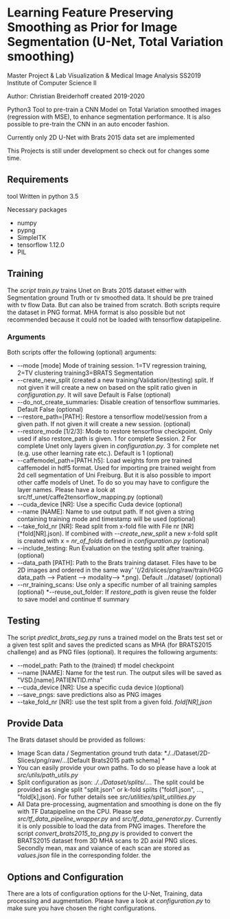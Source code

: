 # Learning Feature Preserving Smoothing as Prior for Image Segmentation (U-Net, Total Variation smoothing)

Master Project & Lab Visualization & Medical Image Analysis SS2019
Institute of Computer Science II

Author: Christian Breiderhoff
created  2019-2020

Python3 Tool to pre-train a CNN Model on Total Variation smoothed images (regression with MSE), to enhance segmentation performance.
It is also possible to pre-train the CNN in an auto encoder fashion.

Currently only 2D U-Net with Brats 2015 data set are implemented

This Projects is still under development so check out for changes some time.
## Requirements
tool
Written in python 3.5

Necessary packages
  - numpy
  - pypng
  - SimpleITK
  - tensorflow 1.12.0
  - PIL

## Training


The *script train.py* trains Unet on Brats 2015 dataset either with Segmentation ground Truth or tv smoothed data. It should be pre trained with tv flow Data. But can also be trained from scratch. Both scripts require the dataset  in PNG format. MHA format is also possible but not recommended because it could not be loaded with tensorflow datapipeline.

### Arguments

Both scripts offer the following (optional) arguments:
* --mode  [mode] Mode of training session. 1=TV regression training, 2=TV clustering training3=BRATS Segmentation
* --create_new_split (created a new training/Validation/(testing) split. If not given it will create a new on based on the split ratio given in *configuration.py*. It will save Default is False  (optional)
* --do_not_create_summaries: Disable creation of tensorflow summaries. Default False  (optional)
* --restore_path=[PATH]: Restore a tensorflow model/session from a given path. If not given it will create a new session.  (optional)
* --restore_mode [1/2/3]: Mode to restore tensorflow checkpoint. Only used if also restore_path is given. 1 for complete Session. 2 For complete Unet only layers given in *configuration.py*. 3 for complete net (e.g. use other learning rate etc.). Default is 1  (optional)
* --caffemodel_path=[PATH.h5]: Load weights form pre trained caffemodel in hdf5 format. Used for importing pre trained weight from 2d cell segmentation of Uni Freiburg. But it is also possible to import other caffe models of Unet. To do so you may have to configure the layer names. Please have a look at src/tf_unet/caffe2tensorflow_mapping.py  (optional)
* --cuda_device [NR]: Use a specific Cuda device (optional)
* --name [NAME]: Name to use output path. If not given a string containing training mode and timestamp will be used  (optional)
* --take_fold_nr [NR]: Read split from x-fold file with File nr [NR] (*fold[NR].json). If combined with *--create_new_split* 
a new x-fold split is created with x = *nr_of_folds* defined in *configuration.py*  (optional)
* --include_testing: Run Evaluation on the testing split after training.  (optional)
* --data_path [PATH]: Path to the Brats training dataset. Files have to be 2D images and ordered in the same way'
                             '(/2d/slices/png/raw/train/HGG data_path --> Patient --> modality--> *.png). Default ../dataset/  (optional)
* --nr_training_scans: Use only a specific number of all training samples (optional)
*--reuse_out_folder: If *restore_path* is given reuse the folder to save model and continue tf summary

## Testing

The script *predict_brats_seg.py* runs a trained model on the Brats test set or a given test split and saves the 
predicted scans as MHA (for BRATS2015 challenge) and as PNG files (optional). It requires the following arguments:


* --model_path: Path to the (trained) tf model checkpoint
* --name [NAME]: Name for the test run. The output siles will be saved as "VSD.[name].PATIENTID.mha" 
* --cuda_device [NR]: Use a specific cuda device )(optional)
* --save_pngs: save predictions also as PNG images
* --take_fold_nr [NR]: use the test split from a given fold. *fold[NR],json*

## Provide Data
The Brats dataset should be provided as follows:

  - Image Scan data / Segmentation ground truth data: *./../Dataset/2D-Slices/png/raw/...[Default Brats2015 path schema] *
  - You can easily provide your own paths. To do so please have a look at *src/utils/path_utils.py*
  - Split configuration as json: *./../Dataset/splits/...*. The split could be provided as single split "split.json" 
  or k-fold splits ("fold1.json", ..., "fold[k],json). For futher details see *src/utilities/split_utilities.py*
  - All Data pre-processing, augmentation and smoothing is done on the fly with TF Datapipeline on the CPU. Please see 
  *src/tf_data_pipeline_wrapper.py* and *src/tf_data_generator.py*. Currently it is only possible to load the data from 
  PNG images. Therefore the script *convert_brats2015_to_png.py* is provided to convert the BRATS2015 dataset from 3D MHA
  scans to 2D axial PNG slices. Secondly mean, max and vaiance of each scan are stored as *values.json* file in the
  corresponding folder. the
 


 ## Options and Configuration
 
There are a lots of configuration options for the U-Net, Training, data processing and augmentation. Please have a look at *configuration.py* to make sure you have chosen the right configurations.
